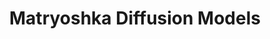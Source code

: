 ---
openreview_id: "tOzCcDdH9O"
title: "Matryoshka Diffusion Models"
stars: 2
topics: [ICLR 2024, cascaded generation, image generation, TODO]
---